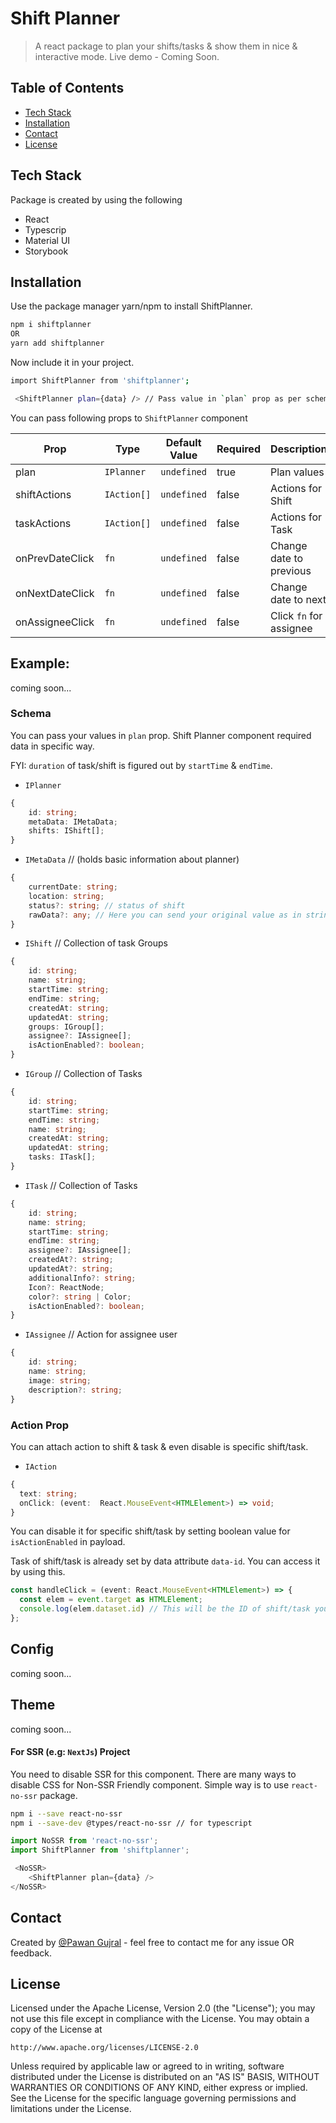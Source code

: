 # Shift Planner
> A react package to plan your shifts/tasks & show them in nice & interactive mode.
> Live demo - Coming Soon.

## Table of Contents 
* [Tech Stack](#tech-stack)
* [Installation](#installation) 
* [Contact](#contact)
* [License](#license)
 

## Tech Stack
Package is created by using the following
- React
- Typescrip
- Material UI
- Storybook

## Installation

Use the package manager yarn/npm to install ShiftPlanner.

```bash
npm i shiftplanner
OR
yarn add shiftplanner
```

Now include it in your project.

```bash
import ShiftPlanner from 'shiftplanner';

 <ShiftPlanner plan={data} /> // Pass value in `plan` prop as per schema below.
```

You can pass following props to `ShiftPlanner` component

 | Prop           | Type           | Default Value  | Required  | Description               |
| --------------- | -------------| -----------|-------------| --------------------------|
| plan            | `IPlanner`    | `undefined` | true         | Plan values                |
| shiftActions    | `IAction[]`   | `undefined` | false        | Actions for Shift          |
| taskActions     | `IAction[]`   | `undefined` | false        | Actions for Task           |
| onPrevDateClick | `fn`          | `undefined` | false        | Change date to previous    |
| onNextDateClick | `fn`          | `undefined` | false        | Change date to next        |
| onAssigneeClick | `fn`          | `undefined` | false        | Click `fn` for assignee    |


## Example:
coming soon...

### Schema

You can pass your values in `plan` prop. Shift Planner component required data in specific way.

FYI: `duration` of task/shift is figured out by `startTime` & `endTime`.

* `IPlanner`
```ts
{
    id: string; 
    metaData: IMetaData;
    shifts: IShift[];
}
```

* `IMetaData` // (holds basic information about planner)
```ts
{
    currentDate: string;  
    location: string; 
    status?: string; // status of shift
    rawData?: any; // Here you can send your original value as in stringify format & see in UI. 
}
```

* `IShift` // Collection of task Groups
```ts
{
    id: string; 
    name: string;
    startTime: string;
    endTime: string;
    createdAt: string;
    updatedAt: string;
    groups: IGroup[];
    assignee?: IAssignee[]; 
    isActionEnabled?: boolean;
}
```

* `IGroup` // Collection of Tasks
```ts
{
    id: string; 
    startTime: string;
    endTime: string;
    name: string;
    createdAt: string;
    updatedAt: string;
    tasks: ITask[];
}
```

* `ITask` // Collection of Tasks
```ts
{
    id: string; 
    name: string;
    startTime: string;
    endTime: string;
    assignee?: IAssignee[];
    createdAt?: string;
    updatedAt?: string;
    additionalInfo?: string;
    Icon?: ReactNode;
    color?: string | Color; 
    isActionEnabled?: boolean;
}
```

* `IAssignee` // Action for assignee user
```ts
{
    id: string; 
    name: string;
    image: string; 
    description?: string;
}
```

### Action Prop
You can attach action to shift & task & even disable is specific shift/task. 

* `IAction` 
```ts
{
  text: string;
  onClick: (event:  React.MouseEvent<HTMLElement>) => void;
}
```  

You can disable it for specific shift/task by setting boolean value for `isActionEnabled` in payload.

Task of shift/task is already set by data attribute `data-id`. You can access it by using this.

```ts
const handleClick = (event: React.MouseEvent<HTMLElement>) => {
  const elem = event.target as HTMLElement; 
  console.log(elem.dataset.id) // This will be the ID of shift/task you are clicking.
};
```

## Config 
coming soon...

## Theme 
coming soon...

#### For SSR (e.g: `NextJs`) Project

You need to disable SSR for this component. There are many ways to disable CSS for Non-SSR Friendly component. Simple way is to use `react-no-ssr` package.

```bash
npm i --save react-no-ssr
npm i --save-dev @types/react-no-ssr // for typescript
```

```ts
import NoSSR from 'react-no-ssr';
import ShiftPlanner from 'shiftplanner';

 <NoSSR>
    <ShiftPlanner plan={data} />
</NoSSR>
```

## Contact
Created by [@Pawan Gujral](https://github.com/pawangujral) - feel free to contact me for any issue OR feedback.

## License 
Licensed under the Apache License, Version 2.0 (the "License");
you may not use this file except in compliance with the License.
You may obtain a copy of the License at

    http://www.apache.org/licenses/LICENSE-2.0

Unless required by applicable law or agreed to in writing, software
distributed under the License is distributed on an "AS IS" BASIS,
WITHOUT WARRANTIES OR CONDITIONS OF ANY KIND, either express or implied.
See the License for the specific language governing permissions and
limitations under the License.